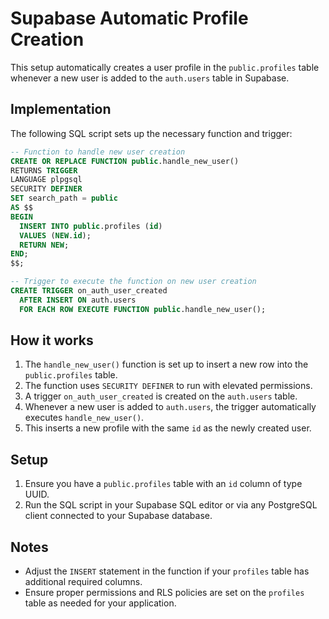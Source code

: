 # Supabase Automatic Profile Creation

This setup automatically creates a user profile in the `public.profiles` table whenever a new user is added to the `auth.users` table in Supabase.

## Implementation

The following SQL script sets up the necessary function and trigger:

```sql
-- Function to handle new user creation
CREATE OR REPLACE FUNCTION public.handle_new_user()
RETURNS TRIGGER
LANGUAGE plpgsql
SECURITY DEFINER
SET search_path = public
AS $$
BEGIN
  INSERT INTO public.profiles (id)
  VALUES (NEW.id);
  RETURN NEW;
END;
$$;

-- Trigger to execute the function on new user creation
CREATE TRIGGER on_auth_user_created
  AFTER INSERT ON auth.users
  FOR EACH ROW EXECUTE FUNCTION public.handle_new_user();
```

## How it works

1. The `handle_new_user()` function is set up to insert a new row into the `public.profiles` table.
2. The function uses `SECURITY DEFINER` to run with elevated permissions.
3. A trigger `on_auth_user_created` is created on the `auth.users` table.
4. Whenever a new user is added to `auth.users`, the trigger automatically executes `handle_new_user()`.
5. This inserts a new profile with the same `id` as the newly created user.

## Setup

1. Ensure you have a `public.profiles` table with an `id` column of type UUID.
2. Run the SQL script in your Supabase SQL editor or via any PostgreSQL client connected to your Supabase database.

## Notes

- Adjust the `INSERT` statement in the function if your `profiles` table has additional required columns.
- Ensure proper permissions and RLS policies are set on the `profiles` table as needed for your application.